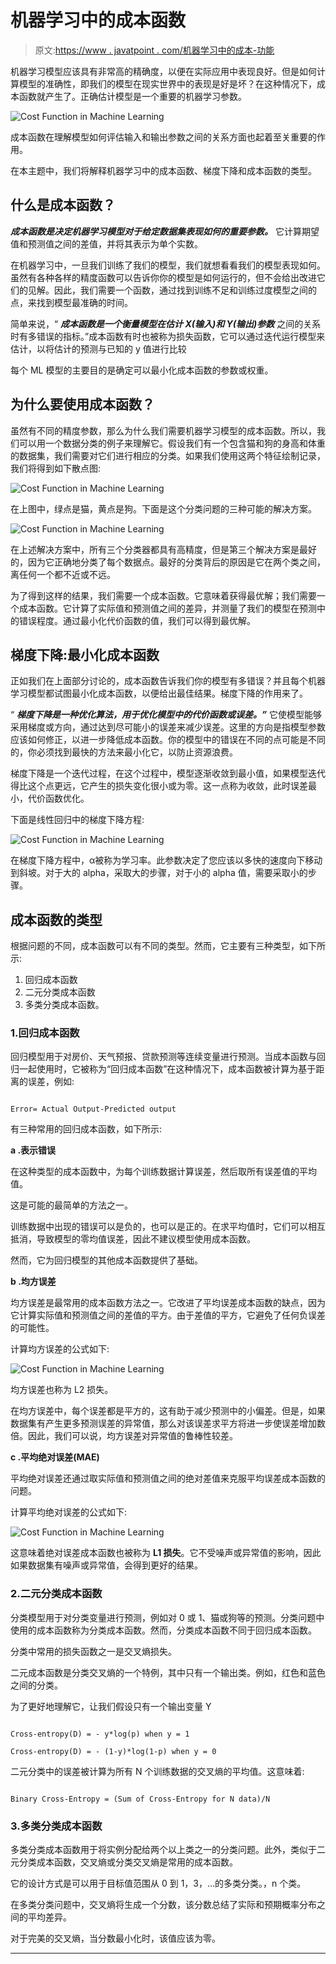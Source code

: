 # 机器学习中的成本函数

> 原文:[https://www . javatpoint . com/机器学习中的成本-功能](https://www.javatpoint.com/cost-function-in-machine-learning)

机器学习模型应该具有非常高的精确度，以便在实际应用中表现良好。但是如何计算模型的准确性，即我们的模型在现实世界中的表现是好是坏？在这种情况下，成本函数就产生了。正确估计模型是一个重要的机器学习参数。

![Cost Function in Machine Learning](../Images/8d26e18d2e7988fda2bd8455c6692a7a.png)

成本函数在理解模型如何评估输入和输出参数之间的关系方面也起着至关重要的作用。

在本主题中，我们将解释机器学习中的成本函数、梯度下降和成本函数的类型。

## 什么是成本函数？

***成本函数是决定机器学习模型对于给定数据集表现如何的重要参数。*** 它计算期望值和预测值之间的差值，并将其表示为单个实数。

在机器学习中，一旦我们训练了我们的模型，我们就想看看我们的模型表现如何。虽然有各种各样的精度函数可以告诉你你的模型是如何运行的，但不会给出改进它们的见解。因此，我们需要一个函数，通过找到训练不足和训练过度模型之间的点，来找到模型最准确的时间。

简单来说，“ ***成本函数是一个衡量模型在估计 X(输入)和 Y(输出)参数*** 之间的关系时有多错误的指标。”成本函数有时也被称为损失函数，它可以通过迭代运行模型来估计，以将估计的预测与已知的 y 值进行比较

每个 ML 模型的主要目的是确定可以最小化成本函数的参数或权重。

## 为什么要使用成本函数？

虽然有不同的精度参数，那么为什么我们需要机器学习模型的成本函数。所以，我们可以用一个数据分类的例子来理解它。假设我们有一个包含猫和狗的身高和体重的数据集，我们需要对它们进行相应的分类。如果我们使用这两个特征绘制记录，我们将得到如下散点图:

![Cost Function in Machine Learning](../Images/714c9227791c26097773ac5be2a26605.png)

在上图中，绿点是猫，黄点是狗。下面是这个分类问题的三种可能的解决方案。

![Cost Function in Machine Learning](../Images/c54514d5b4e46c39b3e00480a6ee73c9.png)

在上述解决方案中，所有三个分类器都具有高精度，但是第三个解决方案是最好的，因为它正确地分类了每个数据点。最好的分类背后的原因是它在两个类之间，离任何一个都不近或不远。

为了得到这样的结果，我们需要一个成本函数。它意味着获得最优解；我们需要一个成本函数。它计算了实际值和预测值之间的差异，并测量了我们的模型在预测中的错误程度。通过最小化代价函数的值，我们可以得到最优解。

## 梯度下降:最小化成本函数

正如我们在上面部分讨论的，成本函数告诉我们你的模型有多错误？并且每个机器学习模型都试图最小化成本函数，以便给出最佳结果。梯度下降的作用来了。

“ ***梯度下降是一种优化算法，用于优化模型中的代价函数或误差。”*** 它使模型能够采用梯度或方向，通过达到尽可能小的误差来减少误差。这里的方向是指模型参数应该如何修正，以进一步降低成本函数。你的模型中的错误在不同的点可能是不同的，你必须找到最快的方法来最小化它，以防止资源浪费。

梯度下降是一个迭代过程，在这个过程中，模型逐渐收敛到最小值，如果模型迭代得比这个点更远，它产生的损失变化很小或为零。这一点称为收敛，此时误差最小，代价函数优化。

下面是线性回归中的梯度下降方程:

![Cost Function in Machine Learning](../Images/a3a52a917e993403d450bbffcfb5a414.png)

在梯度下降方程中，α被称为学习率。此参数决定了您应该以多快的速度向下移动到斜坡。对于大的 alpha，采取大的步骤，对于小的 alpha 值，需要采取小的步骤。

## 成本函数的类型

根据问题的不同，成本函数可以有不同的类型。然而，它主要有三种类型，如下所示:

1.  回归成本函数
2.  二元分类成本函数
3.  多类分类成本函数。

### 1.回归成本函数

回归模型用于对房价、天气预报、贷款预测等连续变量进行预测。当成本函数与回归一起使用时，它被称为“回归成本函数”在这种情况下，成本函数被计算为基于距离的误差，例如:

```

Error= Actual Output-Predicted output

```

有三种常用的回归成本函数，如下所示:

**a .表示错误**

在这种类型的成本函数中，为每个训练数据计算误差，然后取所有误差值的平均值。

这是可能的最简单的方法之一。

训练数据中出现的错误可以是负的，也可以是正的。在求平均值时，它们可以相互抵消，导致模型的零均值误差，因此不建议模型使用成本函数。

然而，它为回归模型的其他成本函数提供了基础。

**b .均方误差**

均方误差是最常用的成本函数方法之一。它改进了平均误差成本函数的缺点，因为它计算实际值和预测值之间的差值的平方。由于差值的平方，它避免了任何负误差的可能性。

计算均方误差的公式如下:

![Cost Function in Machine Learning](../Images/c2eee78e99754c2f27918472f6df5d42.png)

均方误差也称为 L2 损失。

在均方误差中，每个误差都是平方的，这有助于减少预测中的小偏差。但是，如果数据集有产生更多预测误差的异常值，那么对该误差求平方将进一步使误差增加数倍。因此，我们可以说，均方误差对异常值的鲁棒性较差。

**c .平均绝对误差(MAE)**

平均绝对误差还通过取实际值和预测值之间的绝对差值来克服平均误差成本函数的问题。

计算平均绝对误差的公式如下:

![Cost Function in Machine Learning](../Images/78cd57076e1313d6a199102ca79caef2.png)

这意味着绝对误差成本函数也被称为 **L1 损失**。它不受噪声或异常值的影响，因此如果数据集有噪声或异常值，会得到更好的结果。

### 2.二元分类成本函数

分类模型用于对分类变量进行预测，例如对 0 或 1、猫或狗等的预测。分类问题中使用的成本函数称为分类成本函数。然而，分类成本函数不同于回归成本函数。

分类中常用的损失函数之一是交叉熵损失。

二元成本函数是分类交叉熵的一个特例，其中只有一个输出类。例如，红色和蓝色之间的分类。

为了更好地理解它，让我们假设只有一个输出变量 Y

```

Cross-entropy(D) = - y*log(p) when y = 1

Cross-entropy(D) = - (1-y)*log(1-p) when y = 0

```

二元分类中的误差被计算为所有 N 个训练数据的交叉熵的平均值。这意味着:

```

Binary Cross-Entropy = (Sum of Cross-Entropy for N data)/N

```

### 3.多类分类成本函数

多类分类成本函数用于将实例分配给两个以上类之一的分类问题。此外，类似于二元分类成本函数，交叉熵或分类交叉熵是常用的成本函数。

它的设计方式是可以用于目标值范围从 0 到 1，3，…的多类分类。，n 个类。

在多类分类问题中，交叉熵将生成一个分数，该分数总结了实际和预期概率分布之间的平均差异。

对于完美的交叉熵，当分数最小化时，该值应该为零。

* * *
